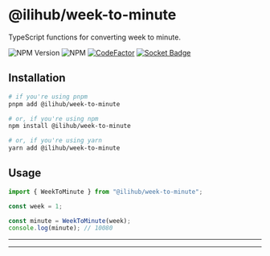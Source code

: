 # @ilihub/week-to-minute

TypeScript functions for converting week to minute.

![NPM Version](https://img.shields.io/npm/v/%40ilihub%2Fweek-to-minute?color=33cd56&logo=npm)
![NPM](https://img.shields.io/npm/l/%40ilihub%2Fweek-to-minute)
[![CodeFactor](https://www.codefactor.io/repository/github/ilihub/npm/badge)](https://www.codefactor.io/repository/github/ilihub/npm)
[![Socket Badge](https://socket.dev/api/badge/npm/package/@ilihub/week-to-minute)](https://socket.dev/npm/package/@ilihub/week-to-minute)

## Installation

```bash
# if you're using pnpm
pnpm add @ilihub/week-to-minute

# or, if you're using npm
npm install @ilihub/week-to-minute

# or, if you're using yarn
yarn add @ilihub/week-to-minute
```

## Usage

```javascript
import { WeekToMinute } from "@ilihub/week-to-minute";

const week = 1;

const minute = WeekToMinute(week);
console.log(minute); // 10080
```

---

<!-- sponsors_and_backers_section_start -->

<!-- sponsors_and_backers_section_end -->

---
